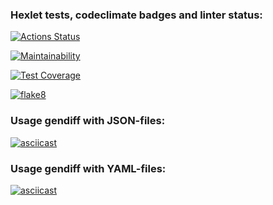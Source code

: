 ### Hexlet tests, codeclimate badges and linter status:
[![Actions Status](https://github.com/Kutukas/python-project-lvl2/workflows/hexlet-check/badge.svg)](https://github.com/Kutukas/python-project-lvl2/actions)

[![Maintainability](https://api.codeclimate.com/v1/badges/a4ad6c545a2c5c9906d6/maintainability)](https://codeclimate.com/github/Kutukas/python-project-lvl2/maintainability)

[![Test Coverage](https://api.codeclimate.com/v1/badges/a4ad6c545a2c5c9906d6/test_coverage)](https://codeclimate.com/github/Kutukas/python-project-lvl2/test_coverage)

[![flake8](https://github.com/Kutukas/python-project-lvl2/actions/workflows/python-lint.yml/badge.svg)](https://github.com/Kutukas/python-project-lvl2/actions/workflows/python-lint.yml)

### Usage gendiff with JSON-files:

[![asciicast](https://asciinema.org/a/pNDyxgVUKQbCdfTLEnWWxCT4u.svg)](https://asciinema.org/a/pNDyxgVUKQbCdfTLEnWWxCT4u)

### Usage gendiff with YAML-files:

[![asciicast](https://asciinema.org/a/Fes0560hs1vdQiwjcueTJ3RJk.svg)](https://asciinema.org/a/Fes0560hs1vdQiwjcueTJ3RJk)


